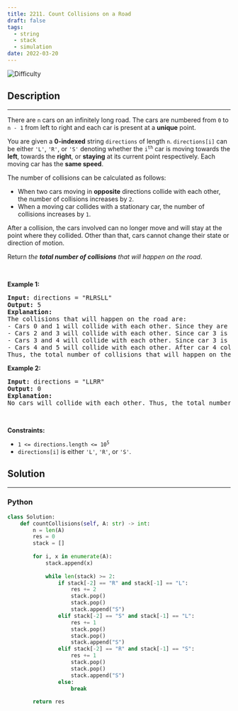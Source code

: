 ```yaml
---
title: 2211. Count Collisions on a Road
draft: false
tags: 
  - string
  - stack
  - simulation
date: 2022-03-20
---
```


![Difficulty](https://img.shields.io/badge/Difficulty-Medium-blue.svg)

## Description

---
<p>There are <code>n</code> cars on an infinitely long road. The cars are numbered from <code>0</code> to <code>n - 1</code> from left to right and each car is present at a <strong>unique</strong> point.</p>

<p>You are given a <strong>0-indexed</strong> string <code>directions</code> of length <code>n</code>. <code>directions[i]</code> can be either <code>&#39;L&#39;</code>, <code>&#39;R&#39;</code>, or <code>&#39;S&#39;</code> denoting whether the <code>i<sup>th</sup></code> car is moving towards the <strong>left</strong>, towards the <strong>right</strong>, or <strong>staying</strong> at its current point respectively. Each moving car has the <strong>same speed</strong>.</p>

<p>The number of collisions can be calculated as follows:</p>

<ul>
	<li>When two cars moving in <strong>opposite</strong> directions collide with each other, the number of collisions increases by <code>2</code>.</li>
	<li>When a moving car collides with a stationary car, the number of collisions increases by <code>1</code>.</li>
</ul>

<p>After a collision, the cars involved can no longer move and will stay at the point where they collided. Other than that, cars cannot change their state or direction of motion.</p>

<p>Return <em>the <strong>total number of collisions</strong> that will happen on the road</em>.</p>

<p>&nbsp;</p>
<p><strong class="example">Example 1:</strong></p>

<pre>
<strong>Input:</strong> directions = &quot;RLRSLL&quot;
<strong>Output:</strong> 5
<strong>Explanation:</strong>
The collisions that will happen on the road are:
- Cars 0 and 1 will collide with each other. Since they are moving in opposite directions, the number of collisions becomes 0 + 2 = 2.
- Cars 2 and 3 will collide with each other. Since car 3 is stationary, the number of collisions becomes 2 + 1 = 3.
- Cars 3 and 4 will collide with each other. Since car 3 is stationary, the number of collisions becomes 3 + 1 = 4.
- Cars 4 and 5 will collide with each other. After car 4 collides with car 3, it will stay at the point of collision and get hit by car 5. The number of collisions becomes 4 + 1 = 5.
Thus, the total number of collisions that will happen on the road is 5. 
</pre>

<p><strong class="example">Example 2:</strong></p>

<pre>
<strong>Input:</strong> directions = &quot;LLRR&quot;
<strong>Output:</strong> 0
<strong>Explanation:</strong>
No cars will collide with each other. Thus, the total number of collisions that will happen on the road is 0.</pre>

<p>&nbsp;</p>
<p><strong>Constraints:</strong></p>

<ul>
	<li><code>1 &lt;= directions.length &lt;= 10<sup>5</sup></code></li>
	<li><code>directions[i]</code> is either <code>&#39;L&#39;</code>, <code>&#39;R&#39;</code>, or <code>&#39;S&#39;</code>.</li>
</ul>


## Solution

---
### Python
``` py title='count-collisions-on-a-road'
class Solution:
    def countCollisions(self, A: str) -> int:
        n = len(A)
        res = 0
        stack = []
        
        for i, x in enumerate(A):
            stack.append(x)
            
            while len(stack) >= 2:
                if stack[-2] == "R" and stack[-1] == "L":
                    res += 2
                    stack.pop()
                    stack.pop()
                    stack.append("S")
                elif stack[-2] == "S" and stack[-1] == "L":
                    res += 1
                    stack.pop()
                    stack.pop()
                    stack.append("S")
                elif stack[-2] == "R" and stack[-1] == "S":
                    res += 1
                    stack.pop()
                    stack.pop()
                    stack.append("S")
                else:
                    break
        
        return res

```

